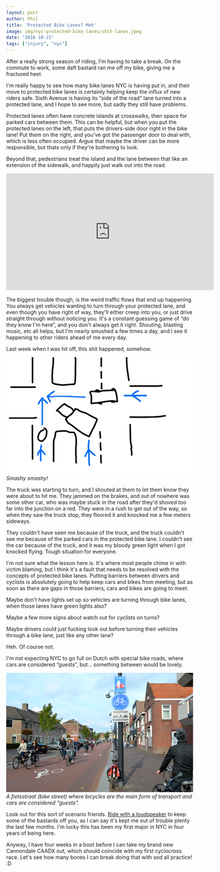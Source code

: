 ```yaml
---
layout: post
author: Phil
title: 'Protected Bike Lanes? Meh'
image: img/nyc-protected-bike-lanes/shit-lanes.jpeg
date: "2016-10-22"
tags: ["injury", "nyc"]
---
```


After a really strong season of riding, I'm having to take a break. On the commute to work, some daft bastard ran me off my bike, giving me a fractured heel.

I'm really happy to see how many bike lanes NYC is having put in, and their move to protected bike lanes is certainly helping keep the influx of new riders safe. Sixth Avenue is having its “side of the road” lane turned into a protected lane, and I hope to see more, but sadly they still have problems.

Protected lanes often have concrete islands at crosswalks, then space for parked cars between them. This can be helpful, but when you put the protected lanes on the left, that puts the drivers-side door right in the bike lane! Put them on the right, and you've got the passenger door to deal with, which is less often occupied. Argue that maybe the driver can be more responsible, but thats only if they're bothering to look.

Beyond that, pedestrians treat the island and the lane between that like an extension of the sidewalk, and happily just walk out into the road.

<center><iframe width="560" height="315" src="https://www.youtube.com/embed/5hbdVzoDZJ0" frameborder="0" allowfullscreen></iframe></center>

The biggest trouble though, is the weird traffic flows that end up happening. You always get vehicles wanting to turn through your protected lane, and even though you have right of way, they'll either creep into you, or just drive straight through without noticing you. It's a constant guessing game of “do they know I'm here”, and you don't always get it right. Shouting, blasting music, etc all helps, but I'm nearly smushed a few times a day, and I see it happening to other riders ahead of me every day.

Last week when I was hit off, this shit happened, somehow.

![A fantastic diagram of the crash.](img/nyc-protected-bike-lanes/amazing-diagram.png)*Smashy smashy!*

The truck was starting to turn, and I shouted at them to let them know they were about to hit me. They jammed on the brakes, and out of nowhere was some other car, who was maybe stuck in the road after they'd shoved too far into the junction on a red. They were in a rush to get out of the way, so when they saw the truck stop, they floored it and knocked me a few meters sideways.

They couldn't have seen me because of the truck, and the truck couldn't see me because of the parked cars in the protected bike lane. I couldn't see the car because of the truck, and it was my bloody green light when I got knocked flying. Tough situation for everyone.

I'm not sure what the lesson here is. It's where most people chime in with victim blaming, but I think it's a fault that needs to be resolved with the concepts of protected bike lanes. Putting barriers between drivers and cyclists is absolutely going to help keep cars and bikes from meeting, but as soon as there are gaps in those barriers, cars and bikes are going to meet.

Maybe don't have lights set up so vehicles are turning through bike lanes, when those lanes have green lights also?

Maybe a few more signs about watch out for cyclists on turns?

Maybe drivers could just fucking look out before turning their vehicles through a bike lane, just like any other lane?

Heh. Of course not.

I'm not expecting NYC to go full on Dutch with special bike roads, where cars are considered “guests”, but… something between would be lovely.

![](img/nyc-protected-bike-lanes/fietsstraat.png)_A *fietsstraat* (bike street) where bicycles are the main form of transport and cars are considered “guests”._

Look out for this sort of scenario friends. [Ride with a loudspeaker](/cycle-with-a-loudspeaker/) to keep some of the bastards off you, as I can say it's kept me out of trouble plenty the last few months. I'm lucky this has been my first major in NYC in four years of being here.

Anyway, I have four weeks in a boot before I can take my brand new Cannondale CAADX out, which should coincide with my first cyclocross race. Let's see how many bones I can break doing that with sod all practice! :D
